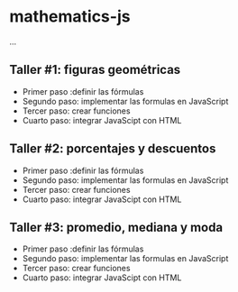 # mathematics-js

...

## Taller #1: figuras geométricas

- Primer paso :definir las fórmulas
- Segundo paso: implementar las formulas en JavaScript
- Tercer paso: crear funciones 
- Cuarto paso: integrar JavaScipt con HTML

## Taller #2: porcentajes y descuentos

- Primer paso :definir las fórmulas
- Segundo paso: implementar las formulas en JavaScript
- Tercer paso: crear funciones 
- Cuarto paso: integrar JavaScipt con HTML

## Taller #3: promedio, mediana y moda

- Primer paso :definir las fórmulas
- Segundo paso: implementar las formulas en JavaScript
- Tercer paso: crear funciones 
- Cuarto paso: integrar JavaScipt con HTML
